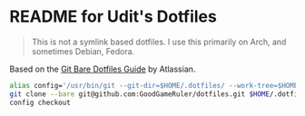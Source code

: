 # README for Udit's Dotfiles
> This is not a symlink based dotfiles. I use this primarily on Arch, and sometimes Debian, Fedora.

Based on the [Git Bare Dotfiles Guide](https://www.atlassian.com/git/tutorials/dotfiles) by Atlassian.

```bash
alias config='/usr/bin/git --git-dir=$HOME/.dotfiles/ --work-tree=$HOME'
git clone --bare git@github.com:GoodGameRuler/dotfiles.git $HOME/.dotfiles
config checkout
```
